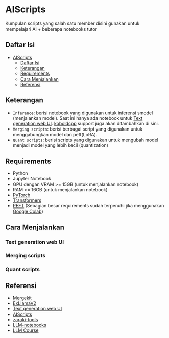 # AIScripts
Kumpulan scripts yang salah satu member disini gunakan untuk mempelajari AI + beberapa notebooks tutor

## Daftar Isi
- [AIScripts](#aiscripts)
  - [Daftar Isi](#daftar-isi)
  - [Keterangan](#keterangan)
  - [Requirements](#requirements)
  - [Cara Menjalankan](#cara-menjalankan)
  - [Referensi](#referensi)

## Keterangan
- `Inference`: berisi notebook yang digunakan untuk inferensi smodel (menjalankan model). Saat ini hanya ada notebook untuk [Text generation web UI](https://github.com/oobabooga/text-generation-webui). [koboldcpp](https://github.com/LostRuins/koboldcpp) support juga akan ditambahkan di sini.
- `Merging scripts`: berisi berbagai script yang digunakan untuk menggabungkan model dan peft(LoRA).
- `Quant scripts`: berisi scripts yang digunakan untuk mengubah model menjadi model yang lebih kecil (quantization)

## Requirements
- Python
- Jupyter Notebook
- GPU dengan VRAM >= 15GB (untuk menjalankan notebook)
- RAM >= 16GB (untuk menjalankan notebook)
- [PyTorch](https://pytorch.org/)
- [Transformers](https://github.com/huggingface/transformers)
- [PEFT](https://github.com/huggingface/peft)
(Sebagian besar requirements sudah terpenuhi jika menggunakan [Google Colab](https://colab.research.google.com/))

## Cara Menjalankan

### Text generation web UI


### Merging scripts


### Quant scripts


## Referensi
- [Mergekit](https://github.com/cg123/mergekit)
- [ExLlamaV2](https://github.com/turboderp/exllamav2)
- [Text generation web UI](https://github.com/oobabooga/text-generation-webui)
- [AIScripts](https://github.com/TheBlokeAI/AIScripts)
- [zaraki-tools](https://github.com/zarakiquemparte/zaraki-tools)
- [LLM-notebooks](https://github.com/DocShotgun/LLM-notebooks)
- [LLM Course](https://github.com/mlabonne/llm-course)